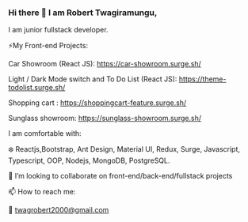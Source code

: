 ### Hi there 👋 I am Robert Twagiramungu,

<!--
**TwagRobert/TwagRobert** is a ✨ _special_ ✨ repository because its `README.md` (this file) appears on your GitHub profile.

Here are some ideas to get you started:

- 🔭 I’m currently working on ...
- 🌱 I’m currently learning ...
- 👯 I’m looking to collaborate on ...
- 🤔 I’m looking for help with ...
- 💬 Ask me about ...
- 📫 How to reach me: ...
- 😄 Pronouns: ...
- ⚡ Fun fact: ...
-->

I am junior fullstack developer.

⚡My Front-end Projects:

Car Showroom (React JS): https://car-showroom.surge.sh/

Light / Dark Mode switch and To Do List (React JS): https://theme-todolist.surge.sh/

Shopping cart : https://shoppingcart-feature.surge.sh/

Sunglass showroom: https://sunglass-showroom.surge.sh/

I am comfortable with:

❄️ Reactjs,Bootstrap, Ant Design, Material UI, Redux, Surge, Javascript, Typescript, OOP, Nodejs, MongoDB, PostgreSQL.

👯 I’m looking to collaborate on front-end/back-end/fullstack projects

📫 How to reach me:

📱 twagrobert2000@gmail.com
